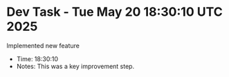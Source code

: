 # Dev Task - Tue May 20 18:30:10 UTC 2025
Implemented new feature
- Time: 18:30:10
- Notes: This was a key improvement step.
